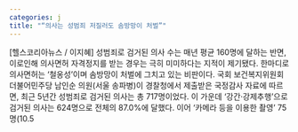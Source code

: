 ```yaml
---
categories: j
title: "“의사는 성범죄 저질러도 솜방망이 처벌”"
---
```

[헬스코리아뉴스 / 이지혜] 성범죄로 검거된 의사 수는 매년 평균 160명에 달하는 반면, 이로인해 의사면허 자격정지를 받는 경우는 극히 미미하다는 지적이 제기됐다. 한마디로 의사면허는 ‘철옹성’이며 솜방망이 처벌에 그치고 있는 비판이다. 국회 보건복지위원회 더불어민주당 남인순 의원(서울 송파병)이 경찰청에서 제출받은 국정감사 자료에 따르면, 최근 5년간 성범죄로 검거된 의사는 총 717명이었다. 이 가운데 ‘강간·강제추행’으로 검거된 의사는 624명으로 전체의 87.0%에 달했다. 이어 ‘카메라 등을 이용한 촬영’ 75명(10.5